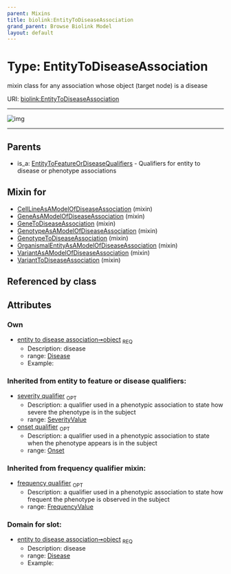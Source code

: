 ```yaml
---
parent: Mixins
title: biolink:EntityToDiseaseAssociation
grand_parent: Browse Biolink Model
layout: default
---
```


# Type: EntityToDiseaseAssociation


mixin class for any association whose object (target node) is a disease

URI: [biolink:EntityToDiseaseAssociation](https://w3id.org/biolink/vocab/EntityToDiseaseAssociation)


---

![img](http://yuml.me/diagram/nofunky;dir:TB/class/[SeverityValue],[Onset],[FrequencyValue],[EntityToFeatureOrDiseaseQualifiers],[Disease]%3Cobject%201..1-%20[EntityToDiseaseAssociation],[VariantToDiseaseAssociation]uses%20-.-%3E[EntityToDiseaseAssociation],[VariantAsAModelOfDiseaseAssociation]uses%20-.-%3E[EntityToDiseaseAssociation],[OrganismalEntityAsAModelOfDiseaseAssociation]uses%20-.-%3E[EntityToDiseaseAssociation],[GenotypeToDiseaseAssociation]uses%20-.-%3E[EntityToDiseaseAssociation],[GenotypeAsAModelOfDiseaseAssociation]uses%20-.-%3E[EntityToDiseaseAssociation],[GeneToDiseaseAssociation]uses%20-.-%3E[EntityToDiseaseAssociation],[GeneAsAModelOfDiseaseAssociation]uses%20-.-%3E[EntityToDiseaseAssociation],[CellLineAsAModelOfDiseaseAssociation]uses%20-.-%3E[EntityToDiseaseAssociation],[EntityToFeatureOrDiseaseQualifiers]%5E-[EntityToDiseaseAssociation],[VariantToDiseaseAssociation],[VariantAsAModelOfDiseaseAssociation],[OrganismalEntityAsAModelOfDiseaseAssociation],[GenotypeToDiseaseAssociation],[GenotypeAsAModelOfDiseaseAssociation],[GeneToDiseaseAssociation],[GeneAsAModelOfDiseaseAssociation],[Disease],[CellLineAsAModelOfDiseaseAssociation])

---


## Parents

 *  is_a: [EntityToFeatureOrDiseaseQualifiers](EntityToFeatureOrDiseaseQualifiers.md) - Qualifiers for entity to disease or phenotype associations

## Mixin for

 * [CellLineAsAModelOfDiseaseAssociation](CellLineAsAModelOfDiseaseAssociation.md) (mixin) 
 * [GeneAsAModelOfDiseaseAssociation](GeneAsAModelOfDiseaseAssociation.md) (mixin) 
 * [GeneToDiseaseAssociation](GeneToDiseaseAssociation.md) (mixin) 
 * [GenotypeAsAModelOfDiseaseAssociation](GenotypeAsAModelOfDiseaseAssociation.md) (mixin) 
 * [GenotypeToDiseaseAssociation](GenotypeToDiseaseAssociation.md) (mixin) 
 * [OrganismalEntityAsAModelOfDiseaseAssociation](OrganismalEntityAsAModelOfDiseaseAssociation.md) (mixin) 
 * [VariantAsAModelOfDiseaseAssociation](VariantAsAModelOfDiseaseAssociation.md) (mixin) 
 * [VariantToDiseaseAssociation](VariantToDiseaseAssociation.md) (mixin) 

## Referenced by class


## Attributes


### Own

 * [entity to disease association➞object](entity_to_disease_association_object.md)  <sub>REQ</sub>
    * Description: disease
    * range: [Disease](Disease.md)
    * Example:    

### Inherited from entity to feature or disease qualifiers:

 * [severity qualifier](severity_qualifier.md)  <sub>OPT</sub>
    * Description: a qualifier used in a phenotypic association to state how severe the phenotype is in the subject
    * range: [SeverityValue](SeverityValue.md)
 * [onset qualifier](onset_qualifier.md)  <sub>OPT</sub>
    * Description: a qualifier used in a phenotypic association to state when the phenotype appears is in the subject
    * range: [Onset](Onset.md)

### Inherited from frequency qualifier mixin:

 * [frequency qualifier](frequency_qualifier.md)  <sub>OPT</sub>
    * Description: a qualifier used in a phenotypic association to state how frequent the phenotype is observed in the subject
    * range: [FrequencyValue](FrequencyValue.md)

### Domain for slot:

 * [entity to disease association➞object](entity_to_disease_association_object.md)  <sub>REQ</sub>
    * Description: disease
    * range: [Disease](Disease.md)
    * Example:    
